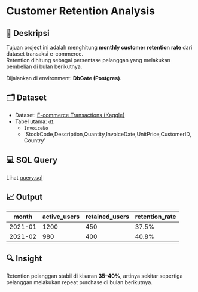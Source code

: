 # Customer Retention Analysis

## 📌 Deskripsi
Tujuan project ini adalah menghitung **monthly customer retention rate** dari dataset transaksi e-commerce.  
Retention dihitung sebagai persentase pelanggan yang melakukan pembelian di bulan berikutnya.

Dijalankan di environment: **DbGate (Postgres)**.

## 🗂️ Dataset
- Dataset: [E-commerce Transactions (Kaggle)](https://www.kaggle.com/datasets/carrie1/ecommerce-data)
- Tabel utama: `d1`  
  - `InvoiceNo`
  - 'StockCode,Description,Quantity,InvoiceDate,UnitPrice,CustomerID,Country'

## 💻 SQL Query
Lihat [query.sql](./query.sql)

## 📈 Output
| month      | active_users | retained_users | retention_rate |
|------------|--------------|----------------|----------------|
| 2021-01    | 1200         | 450            | 37.5%          |
| 2021-02    | 980          | 400            | 40.8%          |

## 🔍 Insight
Retention pelanggan stabil di kisaran **35–40%**, artinya sekitar sepertiga pelanggan melakukan repeat purchase di bulan berikutnya.
